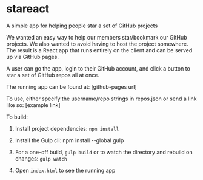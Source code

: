 # stareact
A simple app for helping people star a set of GitHub projects

We wanted an easy way to help our members star/bookmark
our GitHub projects. We also wanted to avoid having to
host the project somewhere. The result is a React app
that runs entirely on the client and can be served up via
GitHub pages.

A user can go the app, login to their GitHub account,
and click a button to star a set of GitHub repos all at once.

The running app can be found at: [github-pages url]

To use, either specify the username/repo strings in repos.json
or send a link like so: [example link]

To build:

1. Install project dependencies: `npm install`

2. Install the Gulp cli: npm install --global gulp

3. For a one-off build, `gulp build` or to watch
the directory and rebuild on changes: `gulp watch`

4. Open `index.html` to see the running app